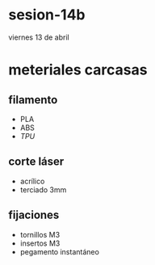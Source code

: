# sesion-14b

viernes 13 de abril


# meteriales carcasas

## filamento

- PLA
- ABS
- *TPU*

## corte láser
- acrílico
- terciado 3mm

## fijaciones

- tornillos M3
- insertos M3
- pegamento instantáneo
